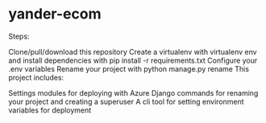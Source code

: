 # yander-ecom

Steps:

Clone/pull/download this repository
Create a virtualenv with virtualenv env and install dependencies with pip install -r requirements.txt
Configure your .env variables
Rename your project with python manage.py rename <yourprojectname> <newprojectname>
This project includes:

Settings modules for deploying with Azure
Django commands for renaming your project and creating a superuser
A cli tool for setting environment variables for deployment
